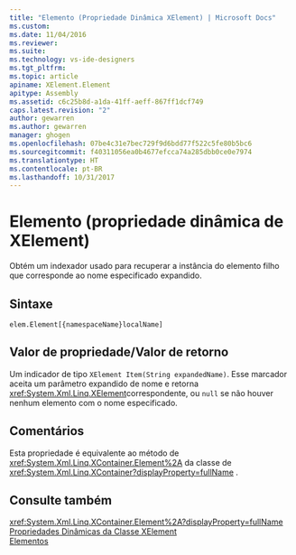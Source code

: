 ```yaml
---
title: "Elemento (Propriedade Dinâmica XElement) | Microsoft Docs"
ms.custom: 
ms.date: 11/04/2016
ms.reviewer: 
ms.suite: 
ms.technology: vs-ide-designers
ms.tgt_pltfrm: 
ms.topic: article
apiname: XElement.Element
apitype: Assembly
ms.assetid: c6c25b8d-a1da-41ff-aeff-867ff1dcf749
caps.latest.revision: "2"
author: gewarren
ms.author: gewarren
manager: ghogen
ms.openlocfilehash: 07be4c31e7bec729f9d6bdd77f522c5fe80b5bc6
ms.sourcegitcommit: f40311056ea0b4677efcca74a285dbb0ce0e7974
ms.translationtype: HT
ms.contentlocale: pt-BR
ms.lasthandoff: 10/31/2017
---
```

# <a name="element-xelement-dynamic-property"></a>Elemento (propriedade dinâmica de XElement)
Obtém um indexador usado para recuperar a instância do elemento filho que corresponde ao nome especificado expandido.  
  
## <a name="syntax"></a>Sintaxe  
  
```  
elem.Element[{namespaceName}localName]  
```  
  
## <a name="property-valuereturn-value"></a>Valor de propriedade/Valor de retorno  
 Um indicador de tipo `XElement Item(String expandedName)`. Esse marcador aceita um parâmetro expandido de nome e retorna <xref:System.Xml.Linq.XElement>correspondente, ou `null` se não houver nenhum elemento com o nome especificado.  
  
## <a name="remarks"></a>Comentários  
 Esta propriedade é equivalente ao método de <xref:System.Xml.Linq.XContainer.Element%2A> da classe de <xref:System.Xml.Linq.XContainer?displayProperty=fullName> .  
  
## <a name="see-also"></a>Consulte também  
 <xref:System.Xml.Linq.XContainer.Element%2A?displayProperty=fullName>   
 [Propriedades Dinâmicas da Classe XElement](../designers/xelement-class-dynamic-properties.md)   
 [Elementos](../designers/elements-xelement-dynamic-property.md)